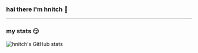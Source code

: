 ### hai there i'm hnitch 👋
-----------------------------------------------------
### my stats 😏
![hnitch's GitHub stats](https://github-readme-stats.vercel.app/api?username=hnitch&count_private=true)

